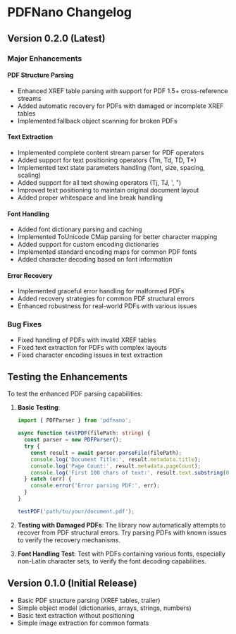 # PDFNano Changelog

## Version 0.2.0 (Latest)

### Major Enhancements

#### PDF Structure Parsing
- Enhanced XREF table parsing with support for PDF 1.5+ cross-reference streams
- Added automatic recovery for PDFs with damaged or incomplete XREF tables
- Implemented fallback object scanning for broken PDFs

#### Text Extraction
- Implemented complete content stream parser for PDF operators
- Added support for text positioning operators (Tm, Td, TD, T*)
- Implemented text state parameters handling (font, size, spacing, scaling)
- Added support for all text showing operators (Tj, TJ, ', ")
- Improved text positioning to maintain original document layout
- Added proper whitespace and line break handling

#### Font Handling
- Added font dictionary parsing and caching
- Implemented ToUnicode CMap parsing for better character mapping
- Added support for custom encoding dictionaries
- Implemented standard encoding maps for common PDF fonts
- Added character decoding based on font information

#### Error Recovery
- Implemented graceful error handling for malformed PDFs
- Added recovery strategies for common PDF structural errors
- Enhanced robustness for real-world PDFs with various issues

### Bug Fixes
- Fixed handling of PDFs with invalid XREF tables
- Fixed text extraction for PDFs with complex layouts
- Fixed character encoding issues in text extraction

## Testing the Enhancements

To test the enhanced PDF parsing capabilities:

1. **Basic Testing**:
   ```typescript
   import { PDFParser } from 'pdfnano';
   
   async function testPDF(filePath: string) {
     const parser = new PDFParser();
     try {
       const result = await parser.parseFile(filePath);
       console.log('Document Title:', result.metadata.title);
       console.log('Page Count:', result.metadata.pageCount);
       console.log('First 100 chars of text:', result.text.substring(0, 100));
     } catch (err) {
       console.error('Error parsing PDF:', err);
     }
   }
   
   testPDF('path/to/your/document.pdf');
   ```

2. **Testing with Damaged PDFs**:
   The library now automatically attempts to recover from PDF structural errors.
   Try parsing PDFs with known issues to verify the recovery mechanisms.

3. **Font Handling Test**:
   Test with PDFs containing various fonts, especially non-Latin character sets,
   to verify the font decoding capabilities.

## Version 0.1.0 (Initial Release)

- Basic PDF structure parsing (XREF tables, trailer)
- Simple object model (dictionaries, arrays, strings, numbers)
- Basic text extraction without positioning
- Simple image extraction for common formats 